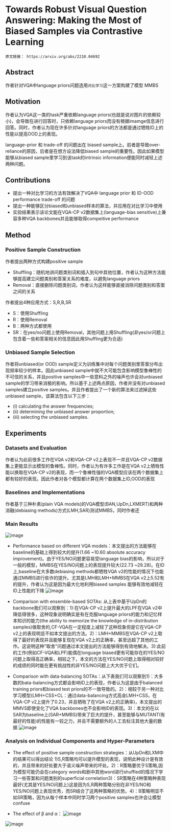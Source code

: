 # Towards Robust Visual Question Answering: Making the Most of Biased Samples via Contrastive Learning
    原文链接： https://arxiv.org/abs/2210.04692



## Abstract
  作者针对VQA中language priors问题选用`对比学习`这一方案构建了模型 MMBS  

## Motivation
  作者认为VQA这一类的task严重依赖language priors(也就是说对图片的依赖较小)，会导致在进行回答时，只依赖language priors而没有根据imamge信息进行回答。同时，作者认为现在许多针对language priors的方法都是通过牺牲ID上的性能以提高OOD上的表现。  
  
  language-prior 和 trade-off 的问题出在 biased sample上。前者是导致over-reliance的原因，后者是在想方设法降低biased sample的重要性。因此如果模型能够从biased sample里学习到该task的intrinsic information便能同时减轻上述两种问题。  
  
## Contributions
  * 提出一种对比学习的方法有效解决了VQA中 language prior 和 ID-OOD performance trade-off 的问题
  * 提出一种能够区分biased和unbiased样本的算法，并应用在对比学习中使用
  * 实验结果表示该论文能在VQA-CP v2数据集上(language-bias sensitive)上兼容多种VQA backbones并且能够取得compeitive performance
  
## Method
### Positive Sample Construction
  作者提出两种方式构建positive sample
 * Shuffling：随机地讲问题类别词和插入到句中其他位置，作者认为这种方法能够提高建立问题类别和答案关系的难度，以避免language priors
 * Removal：直接删除问题类别词，作者认为这样能够直接消除问题类别和答案之间的关系
 
 作者提出4种应用方式：S,R,B,SR
 * S：使用Shuffling
 * R：使用Removal
 * B：两种方式都使用
 * SR：在yes/no问题上使用Removal，其他问题上用Shuffling(非yes/or问题上包含着一些和答案相关的信息因此用Shuffling更为合适)  

### Unbiased Sample Selection
作者将unbiased(or OOD) sample定义为训练集中对每个问题类别里答案分布出现频率较少的样本。因此unbiased sample中就不大可能包含影响模型鲁棒性的不可信的关系，并且positive samples中一些意料之外的噪声也许会对unbiased sample的学习带来消极的影响。所以基于上述两点原因，作者并没有对unbiased samples建立positive samples。并且作者提出了一个新的算法来过滤掉这些unbiased sample，该算法包含以下三步：
* (i) calculating the answer frequencies;
* (ii) determining the unbiased answer proportion;
* (iii) selecting the unbiased samples.
  
## Experiments
### Datasets and Evaluation
作者认为此前很多工作在VQA v2和VQA-CP v2上表现不一并且VQA-CP v2数据集上更能显示出模型的鲁棒性。同时，作者认为有许多工作是在VQA v2上牺牲性能以换取在VQA-CP v2的表现，而一个鲁棒性强的VQA模型应该在两个数据集上都有较好的表现。因此作者对各个模型都计算在两个数据集上ID,OOD的表现
### Baselines and Implementations
作者基于三种朴素(plain VQA models)的VQA模型(BAN,UpDn,LXMERT)和两种消融(debiasing methods)方式(LMH,SAR)测试MMBS，同时作者还
### Main Results
![image](https://user-images.githubusercontent.com/33151771/195863648-6506d75d-2576-4a21-bc66-24a234a678a1.png)
* Performance based on different VQA models：本文提出的方法能够在baseline的基础上得到较大的提升(1.66 ~10.60 absolute accuracy improvement)。由于YES/NO问题更容易受language bias的影响，所以对于一般的模型，MMBS在YES/NO问题上的表现提升较大(22.73 ~29.28)。在ID上,baseline在大多数debiasing methods都牺牲VQA v2的性能的情况下也能通过MMBS进行些许的提升。尤其是LMH和LMH+MMBS在VQA v2上5.52有的提升，作者认为这是因为最大化地利用biased samples 能够有效地减轻在ID上性能的下降
![image](https://user-images.githubusercontent.com/33151771/195873110-220686e8-6136-423a-8402-5f71ccff984b.png)

* Comparison with ensemble-based SOTAs: 从上表中基于UpDn的backbone我们可以观察到：1):在VQA-CP v2上提升最大的LPF在VQA v2中降低得很多，这种现象说明确实是有在克服language priors的能力和记忆样本知识的能力(the ability to memorize the knowledge of in-distribution samples)做取舍的,CF-VQA在一定程度上减轻了这种现象但是它在VQA-CP v2上的表现明显不如本文提出的方法。2)：LMH+MMBS在VQA-CP v2上取得了最好的表现并且能够复现在VQA v2上的正确率，甚至远超了其他的工作。这说明这种"取舍"问题通过本文提出的方法能够得到有效地解决。3):此前的工作(例如CF-VQA和LPF)能偶在longuage biased更有可能存在的YES/NO问题上取得高正确率，相较之下，本文的方法在YES/NO问题上取得相对较好的成绩的同时能在更有挑战性的非YES/NO问题上大大优于它们。

* Comparison with data-balancing SOTAs：从下表我们可以观察到1)：大多数的bata-balancing方式都会影响ID上的表现，作者认为这是由于balanced training priors和biased test priors的不一致导致的。2)：相较于另一种对比学习模型(LMH+CSS+CL：通过data-balancing方式高金LMH+CSS，在VQA-CP v2上提升了0.23，并且牺牲了在VQA v2上的正确率)，本文提出的MMVS即使变化了VQA backbones也不会影响ID的表现。3)：本文的在以SAR为baseline上(SAR+MMBS)带来了巨大的提升，甚至能够与MUTANT(有最好的性能)的性能有一较之力，并且不需要额外的人工去标注其他大量的数据
![image](https://user-images.githubusercontent.com/33151771/195971501-db4af426-98f3-448b-afff-7e75a8dc507e.png)

### Analysis on Individual Components and Hyper-Parameters
* The effect of positive sample construction strategies：从UpDn和LXM中的结果可以得出结论 1)S,R策略均可以提升模型的表现，说明此种设计是有效的，并且带来的好处要大于语义噪声带来的坏处。2)：R策略要优于S策略,因为模型可能仍会在category words和剧中其他word进行shuffled的情况下学习一些答案和问题类别的superficial correlation3)：SR策略在4种策略种表现最好(尤其是YES/NO问题上)这是因为S,R两种策略分别在非YES/NO和YES/NO问题上表现优秀，而SR结合了这两种策略的优势。4)：B策略明显不如SR策略，因为从每个样本中同时学习两个positive samples也许会让模型confuse

* The effect of β and α：
![image](https://user-images.githubusercontent.com/33151771/195972208-da9854da-7275-48cc-b9a0-4862c4ea0296.png)

![image](https://user-images.githubusercontent.com/33151771/195972204-35760f76-89de-4b8f-a2ba-dad65005db95.png)
